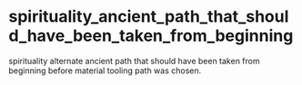 # spirituality_ancient_path_that_should_have_been_taken_from_beginning
spirituality alternate ancient path that should have been taken from beginning before material tooling path was chosen.
